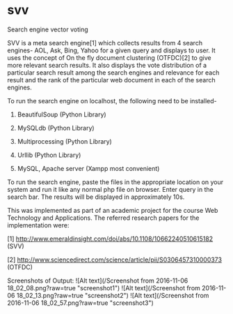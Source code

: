 # svv
Search engine vector voting

SVV is a meta search engine[1] which collects results from 4 search engines- AOL, Ask, Bing, Yahoo for a given query and displays to user. It uses the concept of On the fly document clustering (OTFDC)[2] to give more relevant search results.
It also displays the vote distribution of a particular search result among the search engines and relevance for each result and the rank of the particular web document in each of the search engines. 

To run the search engine on localhost, the following need to be installed-

1. BeautifulSoup (Python Library)

2. MySQLdb (Python Library)

3. Multiprocessing (Python Library)

4. Urllib (Python Library)

5. MySQL, Apache server (Xampp most convenient)

To run the search engine, paste the files in the appropriate location on your system and run it like any normal php file on browser. Enter query in the search bar. The results will be displayed in approximately 10s.

This was implemented as part of an academic project for the course Web Technology and Applications. 
The referred research papers for the implementation were: 

[1] http://www.emeraldinsight.com/doi/abs/10.1108/10662240510615182 (SVV)

[2] http://www.sciencedirect.com/science/article/pii/S0306457310000373 (OTFDC)

Screenshots of Output:
![Alt text](/Screenshot from 2016-11-06 18_02_08.png?raw=true "screenshot1")
![Alt text](/Screenshot from 2016-11-06 18_02_13.png?raw=true "screenshot2")
![Alt text](/Screenshot from 2016-11-06 18_02_57.png?raw=true "screenshot3")

